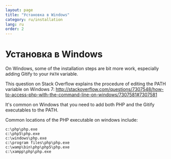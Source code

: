 ```yaml
---
layout: page
title: "Установка в Windows"
category: ru/installation
lang: ru
order: 2
---
```


# Установка в Windows

On Windows, some of the installation steps are bit more work, especially adding Gitify to your `PATH` variable.

This question on Stack Overflow explains the procedure of editing the PATH variable on Windows 7: http://stackoverflow.com/questions/7307548/how-to-access-php-with-the-command-line-on-windows/7307581#7307581

It's common on Windows that you need to add both PHP and the Gitify executables to the PATH. 

Common locations of the PHP executable on windows include:

````
c:\php\php.exe
c:\php5\php.exe
c:\windows\php.exe
c:\program files\php\php.exe
c:\wamp\bin\php\php5\php.exe
c:\xampp\php\php.exe
````
